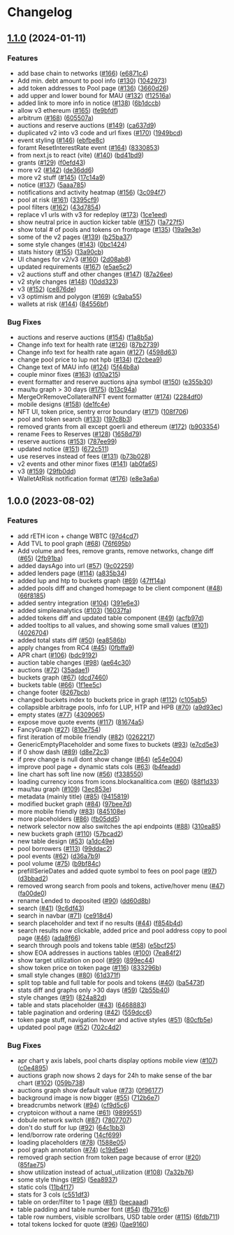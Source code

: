 # Changelog

## [1.1.0](https://github.com/blockanalitica/ajna/compare/v1.0.0...v1.1.0) (2024-01-11)


### Features

* add base chain to networks ([#166](https://github.com/blockanalitica/ajna/issues/166)) ([e6871c4](https://github.com/blockanalitica/ajna/commit/e6871c45bc0c009916283c26ced73aca0f68feae))
* Add min. debt amount to pool info ([#130](https://github.com/blockanalitica/ajna/issues/130)) ([1042973](https://github.com/blockanalitica/ajna/commit/1042973618f26d7f3f84a8438149e5b7bd08fac1))
* add token addresses to Pool page ([#136](https://github.com/blockanalitica/ajna/issues/136)) ([3660d26](https://github.com/blockanalitica/ajna/commit/3660d262b6fe8ffb98fb1b2532fe7feaa677256f))
* add upper and lower bound for MAU ([#132](https://github.com/blockanalitica/ajna/issues/132)) ([f12516a](https://github.com/blockanalitica/ajna/commit/f12516ae6a9364522af9e74127f05328e1ee3e6f))
* added link to more info in notice ([#138](https://github.com/blockanalitica/ajna/issues/138)) ([6b1dccb](https://github.com/blockanalitica/ajna/commit/6b1dccb8a6f1d957960d97376635ec248d951f3c))
* allow v3 ethereum ([#165](https://github.com/blockanalitica/ajna/issues/165)) ([fe9bfdf](https://github.com/blockanalitica/ajna/commit/fe9bfdfffffa653c849fe744e308cf37783b17ae))
* arbitrum ([#168](https://github.com/blockanalitica/ajna/issues/168)) ([605507a](https://github.com/blockanalitica/ajna/commit/605507a4ff407d64a27a9c603f6569c8f83c279f))
* auctions and reserve auctions ([#149](https://github.com/blockanalitica/ajna/issues/149)) ([ca637d9](https://github.com/blockanalitica/ajna/commit/ca637d9291ce285a3fd4e2d1583d621d46aba6a1))
* duplicated v2 into v3 code and url fixes ([#170](https://github.com/blockanalitica/ajna/issues/170)) ([1949bcd](https://github.com/blockanalitica/ajna/commit/1949bcd3ad14c37480edaee3c6ec323035427f55))
* event styling ([#146](https://github.com/blockanalitica/ajna/issues/146)) ([ebfbe8c](https://github.com/blockanalitica/ajna/commit/ebfbe8c514f00923cebb3b2dafbaa9afefa0972f))
* foramt ResetInterestRate event ([#164](https://github.com/blockanalitica/ajna/issues/164)) ([8330853](https://github.com/blockanalitica/ajna/commit/8330853e57151ae4725681a801a43d6af712b4f1))
* from next.js to react (vite) ([#140](https://github.com/blockanalitica/ajna/issues/140)) ([bd41bd9](https://github.com/blockanalitica/ajna/commit/bd41bd9171a527af2f0da2fa3c738f46b5937647))
* grants ([#129](https://github.com/blockanalitica/ajna/issues/129)) ([f0efd43](https://github.com/blockanalitica/ajna/commit/f0efd43c015b69534ea54eeda5c8bc3ae2f0c150))
* more v2 ([#142](https://github.com/blockanalitica/ajna/issues/142)) ([de36dd6](https://github.com/blockanalitica/ajna/commit/de36dd65dee46c7211de2dde434ed93a731cdaf6))
* more v2 stuff ([#145](https://github.com/blockanalitica/ajna/issues/145)) ([17c14a9](https://github.com/blockanalitica/ajna/commit/17c14a93442f69b5d3089ca4ea1c38ac27779db3))
* notice ([#137](https://github.com/blockanalitica/ajna/issues/137)) ([5aaa785](https://github.com/blockanalitica/ajna/commit/5aaa78503a30cc72dd9704b0520a38d5fd70b217))
* notifications and activity heatmap ([#156](https://github.com/blockanalitica/ajna/issues/156)) ([3c094f7](https://github.com/blockanalitica/ajna/commit/3c094f75b15107c176472cc785d9b4e39a604118))
* pool at risk ([#161](https://github.com/blockanalitica/ajna/issues/161)) ([3395cf9](https://github.com/blockanalitica/ajna/commit/3395cf920c1323e65b72ddeba08e4297ca81ecc8))
* pool filters ([#162](https://github.com/blockanalitica/ajna/issues/162)) ([43d7854](https://github.com/blockanalitica/ajna/commit/43d78543fc8fb3f585e8526ce092d55bd45c4a6b))
* replace v1 urls with v3 for redeploy ([#173](https://github.com/blockanalitica/ajna/issues/173)) ([1ce1eed](https://github.com/blockanalitica/ajna/commit/1ce1eed517578a6561189aa5cd414ea8ed16a61e))
* show neutral price in auction kicker table ([#157](https://github.com/blockanalitica/ajna/issues/157)) ([1a727f5](https://github.com/blockanalitica/ajna/commit/1a727f57cb7a1fd4b5d75e944d3539c19f1a0198))
* show total # of pools and tokens on frontpage ([#135](https://github.com/blockanalitica/ajna/issues/135)) ([19a9e3e](https://github.com/blockanalitica/ajna/commit/19a9e3e5ff006e9b2bb7cc4daa0ba9b3accc48d5))
* some of the v2 pages ([#139](https://github.com/blockanalitica/ajna/issues/139)) ([b25ba37](https://github.com/blockanalitica/ajna/commit/b25ba37b6fbce3edf105beff1b26571be5dde48d))
* some style changes ([#143](https://github.com/blockanalitica/ajna/issues/143)) ([0bc1424](https://github.com/blockanalitica/ajna/commit/0bc1424f494ec6708b436176d0630c77c833aab1))
* stats history ([#155](https://github.com/blockanalitica/ajna/issues/155)) ([13a90cb](https://github.com/blockanalitica/ajna/commit/13a90cb61f09f03bc10d750467fd477d6c1bbb6a))
* UI changes for v2/v3 ([#160](https://github.com/blockanalitica/ajna/issues/160)) ([2d08ab8](https://github.com/blockanalitica/ajna/commit/2d08ab8a7bbb4463acf7ed717bdb8b25fc6aebc9))
* updated requirements ([#167](https://github.com/blockanalitica/ajna/issues/167)) ([e5ae5c2](https://github.com/blockanalitica/ajna/commit/e5ae5c2de9d54a384442dd84350d910cfb6dd2f2))
* v2 auctions stuff and other changes ([#147](https://github.com/blockanalitica/ajna/issues/147)) ([87a26ee](https://github.com/blockanalitica/ajna/commit/87a26ee3d9902977c860044902392ab6bdce206b))
* v2 style changes ([#148](https://github.com/blockanalitica/ajna/issues/148)) ([10dd323](https://github.com/blockanalitica/ajna/commit/10dd3239535b76fc0772c617fd0952b8cbb073ba))
* v3 ([#152](https://github.com/blockanalitica/ajna/issues/152)) ([ce876de](https://github.com/blockanalitica/ajna/commit/ce876de628f6210a8e37e81d1193ac40f5776ec9))
* v3 optimism and polygon ([#169](https://github.com/blockanalitica/ajna/issues/169)) ([c9aba55](https://github.com/blockanalitica/ajna/commit/c9aba55d92462c9bd51adb396e8c8a4f2a3412b1))
* wallets at risk ([#144](https://github.com/blockanalitica/ajna/issues/144)) ([84556bf](https://github.com/blockanalitica/ajna/commit/84556bf8a97378a82260bb538ede47020e44abad))


### Bug Fixes

* auctions and reserve auctions ([#154](https://github.com/blockanalitica/ajna/issues/154)) ([f1a8b5a](https://github.com/blockanalitica/ajna/commit/f1a8b5a437e1e8c17d0bbdb8610e04f454e79db8))
* Change info text for health rate ([#126](https://github.com/blockanalitica/ajna/issues/126)) ([87b2739](https://github.com/blockanalitica/ajna/commit/87b2739d125154358ed93bf54da30ed94164e197))
* Change info text for health rate again ([#127](https://github.com/blockanalitica/ajna/issues/127)) ([4598d63](https://github.com/blockanalitica/ajna/commit/4598d639a9a606f3dff2ed8e6d668f4eaa668f1a))
* change pool price to lup not hpb ([#134](https://github.com/blockanalitica/ajna/issues/134)) ([f2cbea9](https://github.com/blockanalitica/ajna/commit/f2cbea9013c1b4b4c3bb4cad623fab274ca5d24d))
* Change text of MAU info ([#124](https://github.com/blockanalitica/ajna/issues/124)) ([5f44b8a](https://github.com/blockanalitica/ajna/commit/5f44b8af8af9d35b668c5e90b188c6d9fbd995e0))
* couple minor fixes ([#163](https://github.com/blockanalitica/ajna/issues/163)) ([d10a215](https://github.com/blockanalitica/ajna/commit/d10a2155ab9cdae18b0c1d644ea2c34ee025e471))
* event formatter and reserve auctions ajna symbol ([#150](https://github.com/blockanalitica/ajna/issues/150)) ([e355b30](https://github.com/blockanalitica/ajna/commit/e355b306b07bc55ba9db4cdf8184f3a931dde391))
* mau/tu graph &gt; 30 days ([#175](https://github.com/blockanalitica/ajna/issues/175)) ([b13c94a](https://github.com/blockanalitica/ajna/commit/b13c94ab59d48b6fdb26fcd8d77adf9fd611d66f))
* MergeOrRemoveCollateralNFT event formatter ([#174](https://github.com/blockanalitica/ajna/issues/174)) ([2284df0](https://github.com/blockanalitica/ajna/commit/2284df0e822b631a628858a7dd7c3767a585acb4))
* mobile designs ([#158](https://github.com/blockanalitica/ajna/issues/158)) ([de1fc4e](https://github.com/blockanalitica/ajna/commit/de1fc4e796f02670b1eb9b5aaaed6ef8fce65898))
* NFT UI, token price, sentry error boundary ([#171](https://github.com/blockanalitica/ajna/issues/171)) ([108f706](https://github.com/blockanalitica/ajna/commit/108f706ffce69c1f80d33a0400234b2cff297b33))
* pool and token search ([#133](https://github.com/blockanalitica/ajna/issues/133)) ([197c8b3](https://github.com/blockanalitica/ajna/commit/197c8b3542e9167431cb069217e3a7954ee0869b))
* removed grants from all except goerli and ethereum ([#172](https://github.com/blockanalitica/ajna/issues/172)) ([b903354](https://github.com/blockanalitica/ajna/commit/b9033548e85b28ce7d7ce11e9741061f8c85e9d6))
* rename Fees to Reserves ([#128](https://github.com/blockanalitica/ajna/issues/128)) ([1658d79](https://github.com/blockanalitica/ajna/commit/1658d79530dcbc8fcc3ee107573e360fccdb6350))
* reserve auctions ([#153](https://github.com/blockanalitica/ajna/issues/153)) ([787ee99](https://github.com/blockanalitica/ajna/commit/787ee994c843db94ee5df91c5ec3300242b27451))
* updated notice ([#151](https://github.com/blockanalitica/ajna/issues/151)) ([672c511](https://github.com/blockanalitica/ajna/commit/672c5114fe8f95b3bb9ff6afdd75fab6fc752efb))
* use reserves instead of fees ([#131](https://github.com/blockanalitica/ajna/issues/131)) ([b73b028](https://github.com/blockanalitica/ajna/commit/b73b028edc2985cdec672b017e2291e392ec5556))
* v2 events and other minor fixes ([#141](https://github.com/blockanalitica/ajna/issues/141)) ([ab0fa65](https://github.com/blockanalitica/ajna/commit/ab0fa6593481718c502ffaf6c93c1c4d95d7033b))
* v3 ([#159](https://github.com/blockanalitica/ajna/issues/159)) ([29fb0dd](https://github.com/blockanalitica/ajna/commit/29fb0dda13537d57aa13fc847090b58a3ace8356))
* WalletAtRisk notification format ([#176](https://github.com/blockanalitica/ajna/issues/176)) ([e8e3a6a](https://github.com/blockanalitica/ajna/commit/e8e3a6a14db1150749bbc8c319fe9da0149d1431))

## 1.0.0 (2023-08-02)


### Features

* add rETH icon + change WBTC ([97d4cd7](https://github.com/blockanalitica/ajna/commit/97d4cd712e96796831ffbf0982ab693163fe2a17))
* Add TVL to pool graph ([#68](https://github.com/blockanalitica/ajna/issues/68)) ([76f695b](https://github.com/blockanalitica/ajna/commit/76f695bf42333a4676135aea3519a5ccbed86e12))
* Add volume and fees, remove grants, remove networks, change diff ([#65](https://github.com/blockanalitica/ajna/issues/65)) ([2fb91ba](https://github.com/blockanalitica/ajna/commit/2fb91baeb996930068fa0cdedcac410ee7fcd45f))
* added daysAgo into url ([#57](https://github.com/blockanalitica/ajna/issues/57)) ([9c02259](https://github.com/blockanalitica/ajna/commit/9c02259e8976b35198b0494d0443d11b1689b516))
* added lenders page ([#114](https://github.com/blockanalitica/ajna/issues/114)) ([a835b34](https://github.com/blockanalitica/ajna/commit/a835b34fffa6a15fcd0e8c5eaeaa46948754812c))
* added lup and htp to buckets graph ([#69](https://github.com/blockanalitica/ajna/issues/69)) ([47ff14a](https://github.com/blockanalitica/ajna/commit/47ff14afa208536a4400ae1307d0a611a46e6e3d))
* added pools diff and changed homepage to be client component ([#48](https://github.com/blockanalitica/ajna/issues/48)) ([66f8185](https://github.com/blockanalitica/ajna/commit/66f81854c870d0bac324146ee0cb9d34efa336c4))
* added sentry integration ([#104](https://github.com/blockanalitica/ajna/issues/104)) ([391e6e3](https://github.com/blockanalitica/ajna/commit/391e6e377d26fa1dab6e3df822ac9990302b29a0))
* added simpleanalytics ([#103](https://github.com/blockanalitica/ajna/issues/103)) ([16037fa](https://github.com/blockanalitica/ajna/commit/16037faf6be7230d63b873528352a976543f872e))
* added tokens diff and updated table component ([#49](https://github.com/blockanalitica/ajna/issues/49)) ([acfb97d](https://github.com/blockanalitica/ajna/commit/acfb97d5fd12050e96bfc8bf14e173f791652752))
* added tooltips to all values, and showing some small values ([#101](https://github.com/blockanalitica/ajna/issues/101)) ([4026704](https://github.com/blockanalitica/ajna/commit/40267046a42cdf16e4c20016f6d8cd3f95ec8860))
* added total stats diff ([#50](https://github.com/blockanalitica/ajna/issues/50)) ([ea8586b](https://github.com/blockanalitica/ajna/commit/ea8586b2edc79c906fa2519a04286d600698ecdb))
* apply changes from RC4 ([#45](https://github.com/blockanalitica/ajna/issues/45)) ([0fbffa9](https://github.com/blockanalitica/ajna/commit/0fbffa940768349825d9d06321a95adeae407d6f))
* APR chart ([#106](https://github.com/blockanalitica/ajna/issues/106)) ([bdc9192](https://github.com/blockanalitica/ajna/commit/bdc9192d493ceb344b860c3fdb7ce4b81a72830c))
* auction table changes ([#98](https://github.com/blockanalitica/ajna/issues/98)) ([ae64c30](https://github.com/blockanalitica/ajna/commit/ae64c30ed353202e84496437ff40e71f7c37cb2b))
* auctions ([#72](https://github.com/blockanalitica/ajna/issues/72)) ([35adae1](https://github.com/blockanalitica/ajna/commit/35adae1c022af0f33e35fc458a0a49eee724af94))
* buckets graph ([#67](https://github.com/blockanalitica/ajna/issues/67)) ([dcd7460](https://github.com/blockanalitica/ajna/commit/dcd74600bdddb830e32a4002c907faa379ae5351))
* buckets table ([#66](https://github.com/blockanalitica/ajna/issues/66)) ([1f1ee5c](https://github.com/blockanalitica/ajna/commit/1f1ee5c47c41f98742cbc811df15752ce055a898))
* change footer ([8267bcb](https://github.com/blockanalitica/ajna/commit/8267bcb0927b7a86e5e3199ffffee5d198ee2e35))
* changed buckets index to buckets price in graph ([#112](https://github.com/blockanalitica/ajna/issues/112)) ([c105ab5](https://github.com/blockanalitica/ajna/commit/c105ab5860866aa7b3bbcadab1c63c26c4e77be9))
* collapsible arbitrage pools, info for LUP, HTP and HPB ([#70](https://github.com/blockanalitica/ajna/issues/70)) ([a9d93ec](https://github.com/blockanalitica/ajna/commit/a9d93ec592960f7c6ba9805175889f0fd3e908db))
* empty states ([#77](https://github.com/blockanalitica/ajna/issues/77)) ([4309065](https://github.com/blockanalitica/ajna/commit/430906513420d3d82cd80297445c9d1782ddd4ec))
* expose move quote events ([#117](https://github.com/blockanalitica/ajna/issues/117)) ([81674a5](https://github.com/blockanalitica/ajna/commit/81674a5c2a465570e535404f840ecc7ade494f34))
* FancyGraph ([#27](https://github.com/blockanalitica/ajna/issues/27)) ([810e754](https://github.com/blockanalitica/ajna/commit/810e754e5ca38e3f5802a4c749192eef60b3d037))
* first iteration of mobile friendly ([#82](https://github.com/blockanalitica/ajna/issues/82)) ([0262217](https://github.com/blockanalitica/ajna/commit/02622178de87893682e6da6c3f628662e3ae7efc))
* GenericEmptyPlaceholder and some fixes to buckets ([#93](https://github.com/blockanalitica/ajna/issues/93)) ([e7cd5e3](https://github.com/blockanalitica/ajna/commit/e7cd5e3df6606010f14d4f83b96059096c0e47ec))
* if 0 show dash ([#89](https://github.com/blockanalitica/ajna/issues/89)) ([d8e72c3](https://github.com/blockanalitica/ajna/commit/d8e72c316de21ba9991e5c5402d8cae6b2b772bc))
* if prev change is null dont show change ([#64](https://github.com/blockanalitica/ajna/issues/64)) ([e54e004](https://github.com/blockanalitica/ajna/commit/e54e00426e60e54dc57da33e2b6ff886ce157651))
* improve pool page + dynamic stats cols ([#63](https://github.com/blockanalitica/ajna/issues/63)) ([b4feadd](https://github.com/blockanalitica/ajna/commit/b4feadd4b425de1de220dfa69af88c3b8229a00f))
* line chart has soft line now ([#56](https://github.com/blockanalitica/ajna/issues/56)) ([f338550](https://github.com/blockanalitica/ajna/commit/f3385502755969e6ee4bd23fbf12e983d22dccb0))
* loading currency icons from icons.blockanalitica.com ([#60](https://github.com/blockanalitica/ajna/issues/60)) ([88f1d33](https://github.com/blockanalitica/ajna/commit/88f1d3350ba5aa486f22d30cb43d8a6beb0efc77))
* mau/tau graph ([#109](https://github.com/blockanalitica/ajna/issues/109)) ([3ec853e](https://github.com/blockanalitica/ajna/commit/3ec853ebbc67572e56645e2848f8c1bf95f16234))
* metadata (mainly title) ([#85](https://github.com/blockanalitica/ajna/issues/85)) ([9415819](https://github.com/blockanalitica/ajna/commit/9415819abbbf848eed73277ee2b2a971e05339c0))
* modified bucket graph ([#84](https://github.com/blockanalitica/ajna/issues/84)) ([97bee7d](https://github.com/blockanalitica/ajna/commit/97bee7d2a09587115342e5e9dd14247a7fd82817))
* more mobile friendly ([#83](https://github.com/blockanalitica/ajna/issues/83)) ([845108e](https://github.com/blockanalitica/ajna/commit/845108e5c066f40401e8db8429259ad77c3157b3))
* more placeholders ([#86](https://github.com/blockanalitica/ajna/issues/86)) ([fb05dd5](https://github.com/blockanalitica/ajna/commit/fb05dd5c5ea332e0662678b9a376667bfbc3e65a))
* network selector now also switches the api endpoints ([#88](https://github.com/blockanalitica/ajna/issues/88)) ([310ea85](https://github.com/blockanalitica/ajna/commit/310ea85fc97083e30d2ab747fa3871fcd783eba4))
* new buckets graph ([#110](https://github.com/blockanalitica/ajna/issues/110)) ([57bcad2](https://github.com/blockanalitica/ajna/commit/57bcad2e76858b929e22d8b4e463aa2e236b6fca))
* new table design ([#53](https://github.com/blockanalitica/ajna/issues/53)) ([a1dc49e](https://github.com/blockanalitica/ajna/commit/a1dc49e59661550a76d8b8d889b63c0ffe210d41))
* pool borrowers ([#113](https://github.com/blockanalitica/ajna/issues/113)) ([99ddac2](https://github.com/blockanalitica/ajna/commit/99ddac2372f54caa93945747a62dfae4234b090c))
* pool events ([#62](https://github.com/blockanalitica/ajna/issues/62)) ([d36a7b9](https://github.com/blockanalitica/ajna/commit/d36a7b9ef73e66ac72335785688192a38099ee1e))
* pool volume ([#75](https://github.com/blockanalitica/ajna/issues/75)) ([b9bf84c](https://github.com/blockanalitica/ajna/commit/b9bf84c4e6b8ee2aa85ece5946e383bb4d54d29f))
* prefillSerieDates and added quote symbol to fees on pool page ([#97](https://github.com/blockanalitica/ajna/issues/97)) ([d3bbad2](https://github.com/blockanalitica/ajna/commit/d3bbad20e220c338c283bcca3ff6aede8aa2f656))
* removed wrong search from pools and tokens, active/hover menu ([#47](https://github.com/blockanalitica/ajna/issues/47)) ([fa00de0](https://github.com/blockanalitica/ajna/commit/fa00de04160c1f471a2f3d8b4562f407a5a8d3c0))
* rename Lended to deposited ([#90](https://github.com/blockanalitica/ajna/issues/90)) ([dd60d8b](https://github.com/blockanalitica/ajna/commit/dd60d8bea00fef85875784da760d1664e252ae79))
* search ([#41](https://github.com/blockanalitica/ajna/issues/41)) ([9c6df43](https://github.com/blockanalitica/ajna/commit/9c6df43ad743c4713d9ae574c3c611eb3c739eaf))
* search in navbar ([#71](https://github.com/blockanalitica/ajna/issues/71)) ([ce918d4](https://github.com/blockanalitica/ajna/commit/ce918d46d6519e72b2e6a646596f707b29136da8))
* search placeholder and text if no results ([#44](https://github.com/blockanalitica/ajna/issues/44)) ([f854b4d](https://github.com/blockanalitica/ajna/commit/f854b4d10a42f6353360ca8a663bf98f1e69aa82))
* search results now clickable, added price and pool address copy to pool page ([#46](https://github.com/blockanalitica/ajna/issues/46)) ([ada8f66](https://github.com/blockanalitica/ajna/commit/ada8f661bb0e222d2e247d37a588f3f3823b8505))
* search through pools and tokens table ([#58](https://github.com/blockanalitica/ajna/issues/58)) ([e5bcf25](https://github.com/blockanalitica/ajna/commit/e5bcf255cda6f2b7b6cffafa91a8fa113ac07bd9))
* show EOA addresses in auctions tables ([#100](https://github.com/blockanalitica/ajna/issues/100)) ([7ea84f2](https://github.com/blockanalitica/ajna/commit/7ea84f2375adec2c350f518dc34f27566d6988fc))
* show target utilization on pool ([#99](https://github.com/blockanalitica/ajna/issues/99)) ([899ec44](https://github.com/blockanalitica/ajna/commit/899ec44d14defd47ad8c131eb5226bd62e0aea4e))
* show token price on token page ([#116](https://github.com/blockanalitica/ajna/issues/116)) ([833296b](https://github.com/blockanalitica/ajna/commit/833296b02e0af5a235064f440550903d17cb9000))
* small style changes ([#80](https://github.com/blockanalitica/ajna/issues/80)) ([61d371f](https://github.com/blockanalitica/ajna/commit/61d371fd7897000e8bc4129fbe063effa9f97d14))
* split top table and full table for pools and tokens ([#40](https://github.com/blockanalitica/ajna/issues/40)) ([ba5473f](https://github.com/blockanalitica/ajna/commit/ba5473f12b89564c8dafc362e1f29baa831f4ae0))
* stats diff and graphs only &gt;30 days ([#59](https://github.com/blockanalitica/ajna/issues/59)) ([2b55b40](https://github.com/blockanalitica/ajna/commit/2b55b40d1cc3e7342ae1a4b0c0f050c8fa827dc9))
* style changes ([#91](https://github.com/blockanalitica/ajna/issues/91)) ([824a82d](https://github.com/blockanalitica/ajna/commit/824a82d3e15ffb5acb01e95ff1805ca4cfe92bc3))
* table and stats placeholder ([#43](https://github.com/blockanalitica/ajna/issues/43)) ([6468883](https://github.com/blockanalitica/ajna/commit/64688833d5f19d52a6cbad32015ad5c57ba32152))
* table pagination and ordering ([#42](https://github.com/blockanalitica/ajna/issues/42)) ([559dcc6](https://github.com/blockanalitica/ajna/commit/559dcc60327e64410a584612c9fc442e43e594b6))
* token page stuff, navigation hover and active styles ([#51](https://github.com/blockanalitica/ajna/issues/51)) ([80cfb5e](https://github.com/blockanalitica/ajna/commit/80cfb5e75f4f47fda94b345c5c22f55795bb6c8c))
* updated pool page ([#52](https://github.com/blockanalitica/ajna/issues/52)) ([702c4d2](https://github.com/blockanalitica/ajna/commit/702c4d21a48244e083df25cc4d81e2e04283e05d))


### Bug Fixes

* apr chart y axis labels, pool charts display options mobile view ([#107](https://github.com/blockanalitica/ajna/issues/107)) ([c0e4895](https://github.com/blockanalitica/ajna/commit/c0e489574fa058733c67f8a481c84cd73ed78f05))
* auctions graph now shows 2 days for 24h to make sense of the  bar chart ([#102](https://github.com/blockanalitica/ajna/issues/102)) ([059b738](https://github.com/blockanalitica/ajna/commit/059b738413f32d1b18cf1eafa0b597eb104f5f91))
* auctions graph show default value ([#73](https://github.com/blockanalitica/ajna/issues/73)) ([0f96177](https://github.com/blockanalitica/ajna/commit/0f961772ac2e8b53fdd418d50a975126c01fa5a8))
* background image is now bigger ([#55](https://github.com/blockanalitica/ajna/issues/55)) ([712b6e7](https://github.com/blockanalitica/ajna/commit/712b6e798261b0ad8a817ae3985927e6c33b3c92))
* breadcrumbs network ([#94](https://github.com/blockanalitica/ajna/issues/94)) ([cf9d5c6](https://github.com/blockanalitica/ajna/commit/cf9d5c63ed229e96aa6ba3a2cb3739ec5f9e6c66))
* cryptoicon without a name ([#61](https://github.com/blockanalitica/ajna/issues/61)) ([9899551](https://github.com/blockanalitica/ajna/commit/9899551f038fecca553557f75cfef6eb37e33de5))
* dobule network switch ([#87](https://github.com/blockanalitica/ajna/issues/87)) ([7807707](https://github.com/blockanalitica/ajna/commit/78077079ad44e0b12475e1416da9277f612e0ed9))
* don't do stuff for lup ([#92](https://github.com/blockanalitica/ajna/issues/92)) ([64c1bb3](https://github.com/blockanalitica/ajna/commit/64c1bb3600420b3267027f1b7d6e9037c848cdc8))
* lend/borrow rate ordering ([14cf699](https://github.com/blockanalitica/ajna/commit/14cf69961f300b29d0a11a641c17359140c6de53))
* loading placeholders ([#78](https://github.com/blockanalitica/ajna/issues/78)) ([1588e05](https://github.com/blockanalitica/ajna/commit/1588e05f2b06b923ee6c174c860194a369394852))
* pool graph annotation ([#74](https://github.com/blockanalitica/ajna/issues/74)) ([c19d5ee](https://github.com/blockanalitica/ajna/commit/c19d5ee96a6d9a6e1c57541301340529b3a47662))
* removed graph section from token page because of error ([#20](https://github.com/blockanalitica/ajna/issues/20)) ([85fae75](https://github.com/blockanalitica/ajna/commit/85fae75595ae03dcec55c0bca20329d0934c82c5))
* show utilization instead of actual_utilization ([#108](https://github.com/blockanalitica/ajna/issues/108)) ([7a32b76](https://github.com/blockanalitica/ajna/commit/7a32b76ea964145a5f55f247609980a3307505ad))
* some style things ([#95](https://github.com/blockanalitica/ajna/issues/95)) ([5ea8937](https://github.com/blockanalitica/ajna/commit/5ea8937caa48063622d41b13dbad3d5b73a23c6f))
* static cols ([11b4f17](https://github.com/blockanalitica/ajna/commit/11b4f17b9c23a94f8d18ea66580cf0955f7b1eb1))
* stats for 3 cols ([c551df3](https://github.com/blockanalitica/ajna/commit/c551df3355143a7f58fc141c605a2ede13c48874))
* table on order/filter to 1 page ([#81](https://github.com/blockanalitica/ajna/issues/81)) ([becaaad](https://github.com/blockanalitica/ajna/commit/becaaadda2cda19bbac2db3f7447e558f9b06a27))
* table padding and table number font ([#54](https://github.com/blockanalitica/ajna/issues/54)) ([fb791c6](https://github.com/blockanalitica/ajna/commit/fb791c642040c9da86d2f425fdecd32513e236b0))
* table row numbers, visible scrollbars, USD table order ([#115](https://github.com/blockanalitica/ajna/issues/115)) ([6fdb711](https://github.com/blockanalitica/ajna/commit/6fdb71195c788cdbf16f91d244ab856f92128384))
* total tokens locked for quote ([#96](https://github.com/blockanalitica/ajna/issues/96)) ([0ae9160](https://github.com/blockanalitica/ajna/commit/0ae9160a825bc51c34093cdcedb6ab845d70b233))
